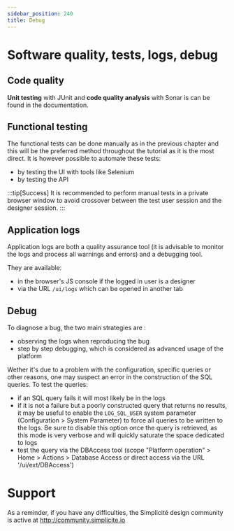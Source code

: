 ```yaml
---
sidebar_position: 240
title: Debug
---
```


Software quality, tests, logs, debug
===================================

Code quality
---------------------------

**Unit testing** with JUnit and **code quality analysis** with Sonar is can be found in the documentation.


Functional testing
---------------------------

The functional tests can be done manually as in the previous chapter and this will be the preferred method throughout the tutorial as it is the most direct. It is however possible to automate these tests:
- by testing the UI with tools like Selenium
- by testing the API

:::tip[Success]
  It is recommended to perform manual tests in a private browser window to avoid crossover between the test user session and the designer session.
:::

Application logs
---------------------------

Application logs are both a quality assurance tool (it is advisable to monitor the logs and process all warnings and errors) and a debugging tool.

They are available:
- in the browser's JS console if the logged in user is a designer
- via the URL `/ui/logs` which can be opened in another tab

Debug
---------------------------

To diagnose a bug, the two main strategies are :
- observing the logs when reproducing the bug
- step by step debugging, which is considered as advanced usage of the platform

Wether it's due to a problem with the configuration, specific queries or other reasons, one may suspect an error in the construction of the SQL queries. To test the queries:
- if an SQL query fails it will most likely be in the logs
- if it is not a failure but a poorly constructed query that returns no results, it may be useful to enable the `LOG_SQL_USER` system parameter (Configuration > System Parameter) to force all queries to be written to the logs. Be sure to disable this option once the query is retrieved, as this mode is very verbose and will quickly saturate the space dedicated to logs
- test the query via the DBAccess tool (scope "Platform operation" > Home > Actions > Database Access or direct access via the URL '/ui/ext/DBAccess')

Support
====================

As a reminder, if you have any difficulties, the Simplicité design community is active at http://community.simplicite.io